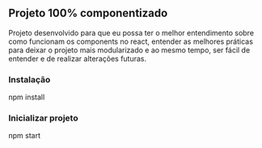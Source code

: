 ## Projeto 100% componentizado

Projeto desenvolvido para que eu possa ter o melhor entendimento sobre como funcionam os components no react, entender as melhores práticas para deixar o projeto mais modularizado e ao mesmo tempo, ser fácil de entender e de realizar alterações futuras.

### Instalação

npm install

### Inicializar projeto

npm start



